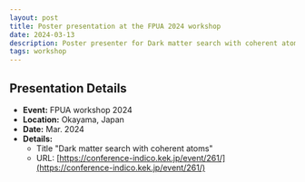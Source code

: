 ```yaml
---
layout: post
title: Poster presentation at the FPUA 2024 workshop
date: 2024-03-13
description: Poster presenter for Dark matter search with coherent atoms
tags: workshop
---
```


## Presentation Details

- **Event:** FPUA workshop 2024
- **Location:** Okayama, Japan
- **Date:** Mar. 2024
- **Details:**
  - Title "Dark matter search with coherent atoms"
  - URL: [https://conference-indico.kek.jp/event/261/](https://conference-indico.kek.jp/event/261/)
